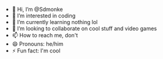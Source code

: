 - 👋 Hi, I’m @Sdmonke
- 👀 I’m interested in coding
- 🌱 I’m currently learning nothing lol
- 💞️ I’m looking to collaborate on cool stuff and video games
- 📫 How to reach me, don't
- 😄 Pronouns: he/him
- ⚡ Fun fact: I'm cool

<!---
Sdmonke/Sdmonke is a ✨ special ✨ repository because its `README.md` (this file) appears on your GitHub profile.
You can click the Preview link to take a look at your changes.
--->
